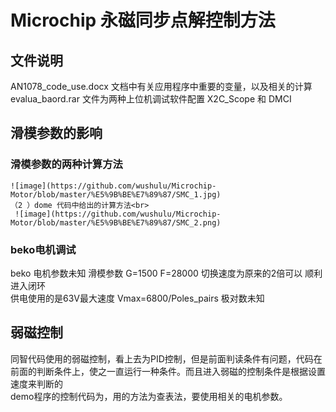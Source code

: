 # Microchip 永磁同步点解控制方法

## 文件说明
   AN1078_code_use.docx 文档中有关应用程序中重要的变量，以及相关的计算 <br>
   evalua_baord.rar 文件为两种上位机调试软件配置 X2C_Scope 和 DMCI 
## 滑模参数的影响
### 滑模参数的两种计算方法
    ![image](https://github.com/wushulu/Microchip-Motor/blob/master/%E5%9B%BE%E7%89%87/SMC_1.jpg)
    （2 ）dome 代码中给出的计算方法<br>
     ![image](https://github.com/wushulu/Microchip-Motor/blob/master/%E5%9B%BE%E7%89%87/SMC_2.png)

    
### beko电机调试
   beko 电机参数未知 滑模参数 G=1500 F=28000 切换速度为原来的2倍可以 顺利进入闭环<br>
   供电使用的是63V最大速度 Vmax=6800/Poles_pairs 极对数未知  
## 弱磁控制
   同智代码使用的弱磁控制，看上去为PID控制，但是前面判读条件有问题，代码在前面的判断条件上，使之一直运行一种条件。而且进入弱磁的控制条件是根据设置速度来判断的<br>
   demo程序的控制代码为，用的方法为查表法，要使用相关的电机参数。

   
   
